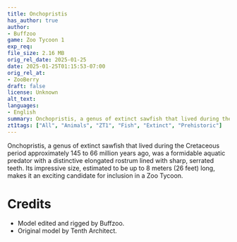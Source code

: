 ```yaml
---
title: Onchopristis
has_author: true
author: 
- Buffzoo
game: Zoo Tycoon 1
exp_req: 
file_size: 2.16 MB
orig_rel_date: 2025-01-25
date: 2025-01-25T01:15:53-07:00
orig_rel_at: 
- ZooBerry
draft: false
license: Unknown
alt_text: 
languages:
- English
summary: Onchopristis, a genus of extinct sawfish that lived during the Cretaceous period approximately 145 to 66 million years ago, was a formidable aquatic predator with a distinctive elongated rostrum lined with sharp, serrated teeth.
zt1tags: ["All", "Animals", "ZT1", "Fish", "Extinct", "Prehistoric"]
---
```


Onchopristis, a genus of extinct sawfish that lived during the Cretaceous period approximately 145 to 66 million years ago, was a formidable aquatic predator with a distinctive elongated rostrum lined with sharp, serrated teeth. Its impressive size, estimated to be up to 8 meters (26 feet) long, makes it an exciting candidate for inclusion in a Zoo Tycoon.


# Credits

- Model edited and rigged by Buffzoo.
- Original model by Tenth Architect.